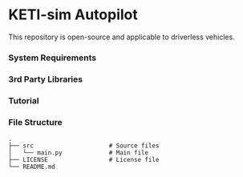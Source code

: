 # KETI-sim Autopilot

This repository is open-source and applicable to driverless vehicles.

### System Requirements

### 3rd Party Libraries

### Tutorial

### File Structure

    .
    ├── src                     # Source files
    │   └── main.py             # Main file
    ├── LICENSE                 # License file
    └── README.md
    